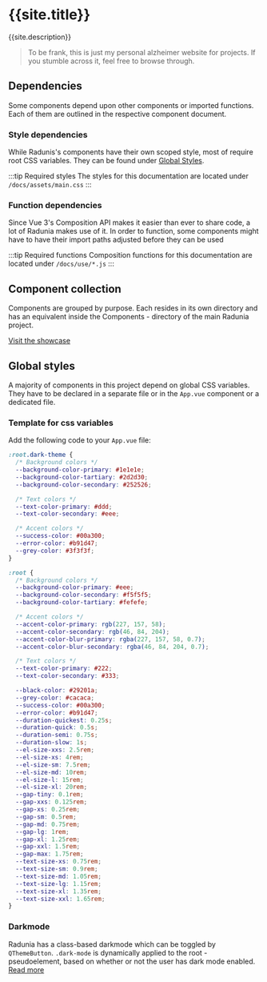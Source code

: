 <script setup>
import { useData } from 'vitepress'
const { site } = useData()
</script>

# {{site.title}}

{{site.description}}

> To be frank, this is just my personal alzheimer website for projects. If you stumble across it, feel free to browse through.

## Dependencies

Some components depend upon other components or imported functions. Each of them are outlined in the respective component document.

### Style dependencies

While Radunis's components have their own scoped style, most of require root CSS variables. They can be found under [Global Styles](#global-styles).

:::tip Required styles
The styles for this documentation are located under `/docs/assets/main.css`
:::

### Function dependencies

Since Vue 3's Composition API makes it easier than ever to share code, a lot of Radunia makes use of it. In order to function, some components might have to have their import paths adjusted before they can be used

:::tip Required functions
Composition functions for this documentation are located under `/docs/use/*.js`
:::

## Component collection

Components are grouped by purpose. Each resides in its own directory and has an equivalent inside the Components - directory of the main Radunia project.

[Visit the showcase](./showcase/index.md)

## Global styles

A majority of components in this project depend on global CSS variables. They have to be declared in a separate file or in the `App.vue` component or a dedicated file.

### Template for css variables

Add the following code to your `App.vue` file:

```css
:root.dark-theme {
  /* Background colors */
  --background-color-primary: #1e1e1e;
  --background-color-tartiary: #2d2d30;
  --background-color-secondary: #252526;

  /* Text colors */
  --text-color-primary: #ddd;
  --text-color-secondary: #eee;

  /* Accent colors */
  --success-color: #00a300;
  --error-color: #b91d47;
  --grey-color: #3f3f3f;
}

:root {
  /* Background colors */
  --background-color-primary: #eee;
  --background-color-secondary: #f5f5f5;
  --background-color-tartiary: #fefefe;

  /* Accent colors */
  --accent-color-primary: rgb(227, 157, 58);
  --accent-color-secondary: rgb(46, 84, 204);
  --accent-color-blur-primary: rgba(227, 157, 58, 0.7);
  --accent-color-blur-secondary: rgba(46, 84, 204, 0.7);

  /* Text colors */
  --text-color-primary: #222;
  --text-color-secondary: #333;

  --black-color: #29201a;
  --grey-color: #cacaca;
  --success-color: #00a300;
  --error-color: #b91d47;
  --duration-quickest: 0.25s;
  --duration-quick: 0.5s;
  --duration-semi: 0.75s;
  --duration-slow: 1s;
  --el-size-xxs: 2.5rem;
  --el-size-xs: 4rem;
  --el-size-sm: 7.5rem;
  --el-size-md: 10rem;
  --el-size-l: 15rem;
  --el-size-xl: 20rem;
  --gap-tiny: 0.1rem;
  --gap-xxs: 0.125rem;
  --gap-xs: 0.25rem;
  --gap-sm: 0.5rem;
  --gap-md: 0.75rem;
  --gap-lg: 1rem;
  --gap-xl: 1.25rem;
  --gap-xxl: 1.5rem;
  --gap-max: 1.75rem;
  --text-size-xs: 0.75rem;
  --text-size-sm: 0.9rem;
  --text-size-md: 1.05rem;
  --text-size-lg: 1.15rem;
  --text-size-xl: 1.35rem;
  --text-size-xxl: 1.65rem;
}
```

### Darkmode

Radunia has a class-based darkmode which can be toggled by `QThemeButton`. `.dark-mode` is dynamically applied to the root - pseudoelement, based on whether or not the user has dark mode enabled. [Read more](./showcase/UI/themebutton.md)